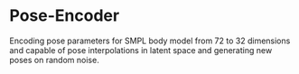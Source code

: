 # Pose-Encoder
Encoding pose parameters for SMPL body model from 72 to 32 dimensions and capable of pose interpolations in latent space and generating new poses on random noise.  


